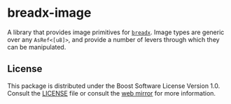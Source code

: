 # breadx-image

A library that provides image primitives for [`breadx`]. Image types
are generic over any `AsRef<[u8]>`, and provide a number of levers
through which they can be manipulated.

[`breadx`]: https://crates.io/crate/breadx

## License

This package is distributed under the Boost Software License Version 1.0.
Consult the [LICENSE](./LICENSE) file or consult the [web mirror] for
more information.

[web mirror]: https://www.boost.org/LICENSE_1_0.txt